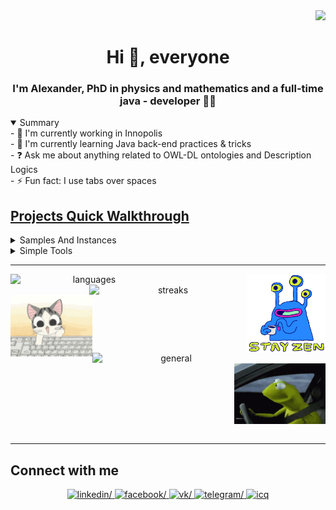 <div align="right">
  <img src="https://komarev.com/ghpvc/?username=ololx&&style=flat-square"/>
</div> 

<h1 align="center">Hi 👋, everyone</h1>
  
<h3 align="center">I'm Alexander, PhD in physics and mathematics and a full-time java - developer 👨‍💻 </h3>  

<details open>
  <summary>Summary</summary> 
- 🔭 I'm currently working in Innopolis<br/>
- 🌱 I'm currently learning Java back-end practices & tricks<br/>
- ❓ Ask me about anything related to OWL-DL ontologies and Description Logics<br/> 
- ⚡ Fun fact: I use tabs over spaces<br/>
</details>  

<h2 align="left"><a href="https://ololx.github.io" target="_blank">Projects Quick Walkthrough</a></h2>
<details>
  <summary>Samples And Instances</summary>
    <div width="100%">
      <p>These are my projects that I prepared for participation in the Innopolis University Java Team meetings (https://github.com/innopolis-university-java-team) in order to unify the technology stack and share experience.</p>
    </div>
    <div width="100%">
      <table width="100%" align="center">
        <tr>
          <td>Technology</td>
          <td>Projects</td>
        </tr>
        <tr>
          <td>
            <img src="https://img.shields.io/badge/Java-ED8B00?style=for-the-badge&logo=java&logoColor=white"/>
            <img src="https://img.shields.io/badge/Spring_Boot-6DB33F?style=for-the-badge&logo=spring-boot&logoColor=white"/> 
            <img src="https://img.shields.io/badge/Swagger-2C3239?style=for-the-badge&logo=swagger&labelColor=2C3239"/><br/>
            <img src="https://img.shields.io/badge/PostgreSQL-316192?style=for-the-badge&logo=postgresql&logoColor=white"/>
            <img src="https://img.shields.io/badge/rabbitmq-%23FF6600.svg?&style=for-the-badge&logo=rabbitmq&logoColor=white"/> 
            <img src="https://img.shields.io/badge/Grafana-F2F4F9?style=for-the-badge&logo=grafana&logoColor=orange&labelColor=F2F4F9"/><br/>
            <img src="https://img.shields.io/badge/Prometheus-000000?style=for-the-badge&logo=prometheus&labelColor=000000"/> 
            <img src="https://img.shields.io/badge/grafana_loki-F2F4F9?style=for-the-badge&labelColor=2C3239"/>
            <img src="https://img.shields.io/badge/Promtail-F2F4F9?style=for-the-badge&labelColor=F2F4F9"/><br/>
            <img src="https://img.shields.io/badge/Docker-2CA5E0?style=for-the-badge&logo=docker&logoColor=white"/> 
          </td>
          <td>
            <a href="https://github.com/innopolis-university-java-team/spring-boot-metrics-instances" target="_blank">
              <img src="https://github-readme-stats.vercel.app/api/pin/?username=innopolis-university-java-team&repo=spring-boot-metrics-instances&hide_border=true" alt="spring-boot-metrics-instances"/>
            </a>
          </td>
        </tr>
        <tr>
          <td>
            <img src="https://img.shields.io/badge/Java-ED8B00?style=for-the-badge&logo=java&logoColor=white"/>
            <img src="https://img.shields.io/badge/Spring_Boot-6DB33F?style=for-the-badge&logo=spring-boot&logoColor=white"/> 
            <img src="https://img.shields.io/badge/Swagger-2C3239?style=for-the-badge&logo=swagger&labelColor=2C3239"/><br/>
            <img src="https://img.shields.io/badge/Jaeger-F2F4F9?style=for-the-badge&labelColor=2C3239"/>
            <img src="https://img.shields.io/badge/Docker-2CA5E0?style=for-the-badge&logo=docker&logoColor=white"/> 
          </td>
          <td>
            <a href="https://github.com/innopolis-university-java-team/spring-boot-distributed-tracing-instances" target="_blank">
              <img src="https://github-readme-stats.vercel.app/api/pin/?username=innopolis-university-java-team&repo=spring-boot-distributed-tracing-instances&hide_border=true" alt="spring-boot-distributed-tracing-instances"/>
            </a>
          </td>
        </tr>
        <tr>
          <td>
            <img src="https://img.shields.io/badge/Java-ED8B00?style=for-the-badge&logo=java&logoColor=white"/>
            <img src="https://img.shields.io/badge/Spring_Boot-6DB33F?style=for-the-badge&logo=spring-boot&logoColor=white"/> 
            <img src="https://img.shields.io/badge/Swagger-2C3239?style=for-the-badge&logo=swagger&labelColor=2C3239"/><br/>
          </td>
          <td>
            <a href="https://github.com/innopolis-university-java-team/restful-updating-instances" target="_blank">
              <img src="https://github-readme-stats.vercel.app/api/pin/?username=innopolis-university-java-team&repo=restful-updating-instances&hide_border=true" alt="restful-updating-instances"/>
            </a>
          </td>
        </tr>
        <tr>
          <td>
            <img src="https://img.shields.io/badge/Java-ED8B00?style=for-the-badge&logo=java&logoColor=white"/>
            <img src="https://img.shields.io/badge/Spring_Boot-6DB33F?style=for-the-badge&logo=spring-boot&logoColor=white"/> 
            <img src="https://img.shields.io/badge/Swagger-2C3239?style=for-the-badge&logo=swagger&labelColor=2C3239"/><br/>
            <img src="https://img.shields.io/badge/Hibernate-2C3239?style=for-the-badge&logo=hibernate&labelColor=yellow"/>
            <img src="https://img.shields.io/badge/Spring_Data_JPA-6DB33F?style=for-the-badge&logo=spring-boot&logoColor=white"/>
            <img src="https://img.shields.io/badge/JDBC_Template-2C3239?style=for-the-badge&logo=jdbc&labelColor=yellow"/><br/>
            <img src="https://img.shields.io/badge/ActiveJDBC-2C3239?style=for-the-badge&logo=active-jdbc&labelColor=yellow"/>
            <img src="https://img.shields.io/badge/Liquibase-2C3239?style=for-the-badge&logo=liquibase&labelColor=yellow"/>
          </td>
          <td>
            <a href="https://github.com/innopolis-university-java-team/orm-patterns-instances" target="_blank">
              <img src="https://github-readme-stats.vercel.app/api/pin/?username=innopolis-university-java-team&repo=orm-patterns-instances&hide_border=true" alt="orm-patterns-instances"/>
            </a>
          </td>
        </tr>
        <tr>
          <td>
            <img src="https://img.shields.io/badge/Java-ED8B00?style=for-the-badge&logo=java&logoColor=white"/>
            <img src="https://img.shields.io/badge/Spring_Boot-6DB33F?style=for-the-badge&logo=spring-boot&logoColor=white"/> 
            <img src="https://img.shields.io/badge/Swagger-2C3239?style=for-the-badge&logo=swagger&labelColor=2C3239"/><br/>
            <img src="https://img.shields.io/badge/ActiveJDBC-2C3239?style=for-the-badge&logo=active-jdbc&labelColor=yellow"/>
            <img src="https://img.shields.io/badge/Debezium-2C3239?style=for-the-badge&logo=debezium&labelColor=yellow"/>
          </td>
          <td>
            <a href="https://github.com/innopolis-university-java-team/change-data-capture-instances" target="_blank">
              <img src="https://github-readme-stats.vercel.app/api/pin/?username=innopolis-university-java-team&repo=change-data-capture-instances&hide_border=true" alt="change-data-capture-instances"/>
            </a>
          </td>
        </tr>
        <tr>
          <td>
            <img src="https://img.shields.io/badge/Java-ED8B00?style=for-the-badge&logo=java&logoColor=white"/>
            <img src="https://img.shields.io/badge/Spring_Boot-6DB33F?style=for-the-badge&logo=spring-boot&logoColor=white"/> 
            <img src="https://img.shields.io/badge/Swagger-2C3239?style=for-the-badge&logo=swagger&labelColor=2C3239"/><br/>
            <img src="https://img.shields.io/badge/Junit-2C3239?style=for-the-badge&logo=junit&labelColor=2C3239"/><br/>
          </td>
          <td>
            <a href="https://github.com/innopolis-university-java-team/restful-test-instances" target="_blank">
              <img src="https://github-readme-stats.vercel.app/api/pin/?username=innopolis-university-java-team&repo=restful-test-instances&hide_border=true" alt="restful-test-instances"/>
            </a>
          </td>
        </tr>
        <tr>
          <td>
            <img src="https://img.shields.io/badge/Java-ED8B00?style=for-the-badge&logo=java&logoColor=white"/>
            <img src="https://img.shields.io/badge/Spring_Boot-6DB33F?style=for-the-badge&logo=spring-boot&logoColor=white"/> 
            <img src="https://img.shields.io/badge/Swagger-2C3239?style=for-the-badge&logo=swagger&labelColor=2C3239"/><br/>
            <img src="https://img.shields.io/badge/Spring_Security-2C3239?style=for-the-badge&logo=spring-security&labelColor=2C3239"/><br/>
          </td>
          <td>
            <a href="https://github.com/innopolis-university-java-team/spring-security-instances" target="_blank">
              <img src="https://github-readme-stats.vercel.app/api/pin/?username=innopolis-university-java-team&repo=spring-security-instances&hide_border=true" alt="spring-security-instances"/>
            </a>
          </td>
        </tr>
        <tr>
          <td>
            <img src="https://img.shields.io/badge/Java-ED8B00?style=for-the-badge&logo=java&logoColor=white"/>
            <img src="https://img.shields.io/badge/Spring_Boot-6DB33F?style=for-the-badge&logo=spring-boot&logoColor=white"/> 
            <img src="https://img.shields.io/badge/Swagger-2C3239?style=for-the-badge&logo=swagger&labelColor=2C3239"/><br/>
          </td>
          <td>
            <a href="https://github.com/innopolis-university-java-team/restful-querying-instances" target="_blank">
              <img src="https://github-readme-stats.vercel.app/api/pin/?username=innopolis-university-java-team&repo=restful-querying-instances&hide_border=true" alt="restful-querying-instances"/>
            </a>
          </td>
        </tr>
        <tr>
          <td>
            <img src="https://img.shields.io/badge/Java-ED8B00?style=for-the-badge&logo=java&logoColor=white"/>
            <img src="https://img.shields.io/badge/Spring_Boot-6DB33F?style=for-the-badge&logo=spring-boot&logoColor=white"/> 
            <img src="https://img.shields.io/badge/Swagger-2C3239?style=for-the-badge&logo=swagger&labelColor=2C3239"/><br/>
            <img src="https://img.shields.io/badge/Spring_Cloud-6DB33F?style=for-the-badge&logo=spring-cloud&labelColor=white"/><br/>
          </td>
          <td>
            <a href="https://github.com/innopolis-university-java-team/spring-cloud-stream-instances" target="_blank">
              <img src="https://github-readme-stats.vercel.app/api/pin/?username=innopolis-university-java-team&repo=spring-cloud-stream-instances&hide_border=true" alt="spring-cloud-stream-instances"/>
            </a>
          </td>
        </tr>
      </table>
  </div>
</details>
<details>
  <summary>Simple Tools</summary>
  <div width="100%">
    <p>This is a some of simple tools that I initially implemented with a focus on my needs and use in my daily life.</p>
  </div>
  <div width="100%">
    <a href="https://github.com/ololx/quick-symlink" target="_blank">
      <img src="https://github-readme-stats.vercel.app/api/pin/?username=ololx&repo=quick-symlink&hide_border=true" alt="quick-symlink"/>
    </a>
    <a href="https://github.com/ololx/sbc-bitpool-expander" target="_blank">
      <img src="https://github-readme-stats.vercel.app/api/pin/?username=ololx&repo=sbc-bitpool-expander&hide_border=true" alt="sbc-bitpool-expander"/>
    </a>
    <img align="center" width="100%"/>
    <a href="https://github.com/ololx/birthday-cake" target="_blank">
      <img src="https://github-readme-stats.vercel.app/api/pin/?username=ololx&repo=birthday-cake&hide_border=true" alt="birthday-cake"/>
    </a>
    <a href="https://github.com/ololx/empty-new-file" target="_blank">
      <img src="https://github-readme-stats.vercel.app/api/pin/?username=ololx&repo=empty-new-file&hide_border=true" alt="empty-new-file"/>
    </a>  
      <img align="center" width="100%"/>
    <a href="https://github.com/ololx/create-symlink" target="_blank">
      <img src="https://github-readme-stats.vercel.app/api/pin/?username=ololx&repo=create-symlink&hide_border=true" alt="create-symlink"/>
    </a>
    <img align="center" width="100%"/>
  </div>
</details> 

---

<div align="center" width="100%" backgroung-color="grey">
  <img align="left"  width="50%" src="https://github-readme-stats.vercel.app/api/top-langs/?username=ololx&cache_seconds=1800&langs_count=8&hide=NSIS&layout=compact&theme=default&custom_title=Top Languages Used&hide_border=true" alt="languages"/>
    <img align="right" width="25%" src="https://github.com/ololx/ololx/blob/master/MottoOfTheDay.gif?raw=true" alt="motto" />
    <img align="right" width="50%" src="https://github-readme-streak-stats.herokuapp.com/?user=ololx&cache_seconds=1800&theme=default&hide_border=true" alt="streaks"/>
    <img align="left" width="26%" src="https://github.com/ololx/ololx/blob/master/CoffeCup.gif?raw=true" alt="cofee" />
    <img align="left" width="50%" src="https://github-readme-stats.vercel.app/api?username=ololx&cache_seconds=1800&show_icons=true&count_private=true&include_all_commits=true&theme=default&custom_title=Some Github Stats&hide_border=true" alt="general" />
    <img align="right" width="29%" src="https://github.com/ololx/ololx/blob/master/NeonDonut.gif?raw=true" alt="motto" />
    <img align="center" width="100%"/>
</div>

---

<h2 align="left">Connect with me</h2>
<div align="center" width="100%">
  <a href="https://linkedin.com/in/alexander-kropotin-a5107a195" target="_blank">
      <img src="https://img.shields.io/badge/LinkedIn-0077B5?style=for-the-badge&logo=linkedin&logoColor=white" alt=linkedin/>
  </a>
  <a href="https://www.facebook.com/alexandr.kropotin.9" target="_blank">
    <img src="https://img.shields.io/badge/facebook-%232E87FB.svg?&style=for-the-badge&logo=facebook&logoColor=white" alt=facebook/>
  </a>
  <a href="https://vk.com/ololx" target="_blank">
    <img src="https://img.shields.io/badge/вконтакте-%232E87FB.svg?&style=for-the-badge&logo=vk&logoColor=white" alt=vk/>
  </a>
  <a href="https://t.me/help_us_Harry" target="_blank">
    <img src="https://img.shields.io/badge/Telegram-2CA5E0?style=for-the-badge&logo=telegram&logoColor=white" alt=telegram/>
  </a>
  <a href="https://icq.im/ololx" target="_blank">
    <img src="https://img.shields.io/badge/icq_new-F2F4F9?style=for-the-badge&logo=icq&logoColor=79FA4C&labelColor=000000" alt=icq style="margin-bottom: 5px;" />
  </a>
</div> 
